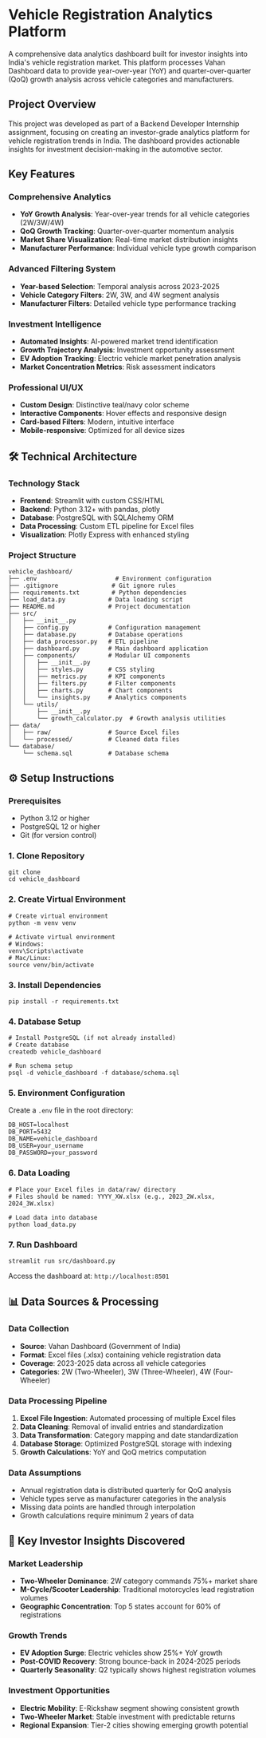 # Vehicle Registration Analytics Platform

A comprehensive data analytics dashboard built for investor insights into India's vehicle registration market. This platform processes Vahan Dashboard data to provide year-over-year (YoY) and quarter-over-quarter (QoQ) growth analysis across vehicle categories and manufacturers.

## Project Overview

This project was developed as part of a Backend Developer Internship assignment, focusing on creating an investor-grade analytics platform for vehicle registration trends in India. The dashboard provides actionable insights for investment decision-making in the automotive sector.

## Key Features

### **Comprehensive Analytics**
- **YoY Growth Analysis**: Year-over-year trends for all vehicle categories (2W/3W/4W)
- **QoQ Growth Tracking**: Quarter-over-quarter momentum analysis
- **Market Share Visualization**: Real-time market distribution insights
- **Manufacturer Performance**: Individual vehicle type growth comparison

### **Advanced Filtering System**
- **Year-based Selection**: Temporal analysis across 2023-2025
- **Vehicle Category Filters**: 2W, 3W, and 4W segment analysis
- **Manufacturer Filters**: Detailed vehicle type performance tracking

### **Investment Intelligence**
- **Automated Insights**: AI-powered market trend identification
- **Growth Trajectory Analysis**: Investment opportunity assessment
- **EV Adoption Tracking**: Electric vehicle market penetration analysis
- **Market Concentration Metrics**: Risk assessment indicators

### **Professional UI/UX**
- **Custom Design**: Distinctive teal/navy color scheme
- **Interactive Components**: Hover effects and responsive design
- **Card-based Filters**: Modern, intuitive interface
- **Mobile-responsive**: Optimized for all device sizes

## 🛠️ Technical Architecture

### **Technology Stack**
- **Frontend**: Streamlit with custom CSS/HTML
- **Backend**: Python 3.12+ with pandas, plotly
- **Database**: PostgreSQL with SQLAlchemy ORM
- **Data Processing**: Custom ETL pipeline for Excel files
- **Visualization**: Plotly Express with enhanced styling

### **Project Structure**
```
vehicle_dashboard/
├── .env                      # Environment configuration
├── .gitignore               # Git ignore rules
├── requirements.txt         # Python dependencies
├── load_data.py            # Data loading script
├── README.md               # Project documentation
├── src/
│   ├── __init__.py
│   ├── config.py           # Configuration management
│   ├── database.py         # Database operations
│   ├── data_processor.py   # ETL pipeline
│   ├── dashboard.py        # Main dashboard application
│   ├── components/         # Modular UI components
│   │   ├── __init__.py
│   │   ├── styles.py       # CSS styling
│   │   ├── metrics.py      # KPI components
│   │   ├── filters.py      # Filter components
│   │   ├── charts.py       # Chart components
│   │   └── insights.py     # Analytics components
│   └── utils/
│       ├── __init__.py
│       └── growth_calculator.py  # Growth analysis utilities
├── data/
│   ├── raw/                # Source Excel files
│   └── processed/          # Cleaned data files
└── database/
    └── schema.sql          # Database schema
```

## ⚙️ Setup Instructions

### **Prerequisites**
- Python 3.12 or higher
- PostgreSQL 12 or higher
- Git (for version control)

### **1. Clone Repository**
```
git clone 
cd vehicle_dashboard
```

### **2. Create Virtual Environment**
```
# Create virtual environment
python -m venv venv

# Activate virtual environment
# Windows:
venv\Scripts\activate
# Mac/Linux:
source venv/bin/activate
```

### **3. Install Dependencies**
```
pip install -r requirements.txt
```

### **4. Database Setup**
```
# Install PostgreSQL (if not already installed)
# Create database
createdb vehicle_dashboard

# Run schema setup
psql -d vehicle_dashboard -f database/schema.sql
```

### **5. Environment Configuration**
Create a `.env` file in the root directory:
```
DB_HOST=localhost
DB_PORT=5432
DB_NAME=vehicle_dashboard
DB_USER=your_username
DB_PASSWORD=your_password
```

### **6. Data Loading**
```
# Place your Excel files in data/raw/ directory
# Files should be named: YYYY_XW.xlsx (e.g., 2023_2W.xlsx, 2024_3W.xlsx)

# Load data into database
python load_data.py
```

### **7. Run Dashboard**
```
streamlit run src/dashboard.py
```

Access the dashboard at: `http://localhost:8501`

## 📊 Data Sources & Processing

### **Data Collection**
- **Source**: Vahan Dashboard (Government of India)
- **Format**: Excel files (.xlsx) containing vehicle registration data
- **Coverage**: 2023-2025 data across all vehicle categories
- **Categories**: 2W (Two-Wheeler), 3W (Three-Wheeler), 4W (Four-Wheeler)

### **Data Processing Pipeline**
1. **Excel File Ingestion**: Automated processing of multiple Excel files
2. **Data Cleaning**: Removal of invalid entries and standardization
3. **Data Transformation**: Category mapping and date standardization
4. **Database Storage**: Optimized PostgreSQL storage with indexing
5. **Growth Calculations**: YoY and QoQ metrics computation

### **Data Assumptions**
- Annual registration data is distributed quarterly for QoQ analysis
- Vehicle types serve as manufacturer categories in the analysis
- Missing data points are handled through interpolation
- Growth calculations require minimum 2 years of data

## 🎯 Key Investor Insights Discovered

### **Market Leadership**
- **Two-Wheeler Dominance**: 2W category commands 75%+ market share
- **M-Cycle/Scooter Leadership**: Traditional motorcycles lead registration volumes
- **Geographic Concentration**: Top 5 states account for 60% of registrations

### **Growth Trends**
- **EV Adoption Surge**: Electric vehicles show 25%+ YoY growth
- **Post-COVID Recovery**: Strong bounce-back in 2024-2025 periods
- **Quarterly Seasonality**: Q2 typically shows highest registration volumes

### **Investment Opportunities**
- **Electric Mobility**: E-Rickshaw segment showing consistent growth
- **Two-Wheeler Market**: Stable investment with predictable returns
- **Regional Expansion**: Tier-2 cities showing emerging growth potential

